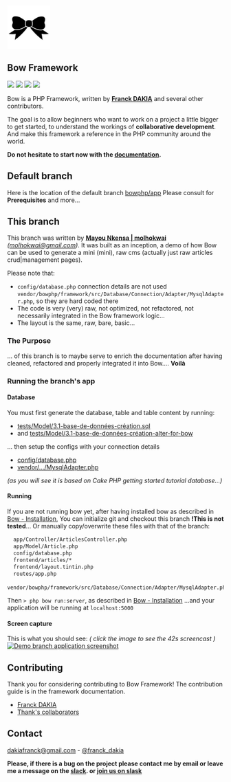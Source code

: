 <img src="https://raw.githubusercontent.com/bowphp/arts/master/bow.jpg" width="100">

## Bow Framework

<a href="https://bowphp.github.io" title="docs"><img src="https://img.shields.io/badge/docs-read%20docs-blue.svg?style=flat-square"/></a>
<a href="https://packagist.org/packages/bowphp/app" title="version"><img src="https://img.shields.io/packagist/v/bowphp/app.svg?style=flat-square"/></a>
<a href="https://github.com/bowphp/app/blob/master/LICENSE" title="license"><img src="https://img.shields.io/github/license/mashape/apistatus.svg?style=flat-square"/></a>
<a href="https://travis-ci.org/bowphp/app" title="Travis branch"><img src="https://img.shields.io/travis/bowphp/app/master.svg?style=flat-square"/></a>

Bow is a PHP Framework, written by **[Franck DAKIA](http://github.com/papac)** and several other contributors.

The goal is to allow beginners who want to work on a project a little bigger to get started, to understand the workings of **collaborative development**. And make this framework a reference in the PHP community around the world.

**Do not hesitate to start now with the [documentation](https://bowphp.github.io).**

## Default branch
Here is the location of the default branch [bowphp/app](https://github.com/bowphp/app)
Please consult for **Prerequisites** and more...


## This branch
This branch was written by **[Mayou Nkensa | molhokwai](http://github.com/molhokwai)** _([molhokwai@gmail.com](mailto:molhokwai@gmail.com))_.
It was built as an inception, a demo of how Bow can be used to generate a mini (mini), raw cms (actually just raw articles crud|management pages).

Please note that:
- `config/database.php` connection details are not used `vendor/bowphp/framework/src/Database/Connection/Adapter/MysqlAdapter.php`, so they are hard coded there
- The code is very (very) raw, not optimized, not refactored, not necessarily integrated in the Bow framework logic...
- The layout is the same, raw, bare, basic...


### The Purpose
... of this branch is to maybe serve to enrich the documentation after having cleaned, refactored and properly integrated it into Bow....
**Voilà**


### Running the branch's app

#### Database
You must first generate the database, table and table content by running:
- [tests/Model/3.1-base-de-données-création.sql](https://github.com/molhokwai/bow-app/tests/Model/3.1-base-de-données-création.sql)
- and [tests/Model/3.1-base-de-données-création-alter-for-bow](https://github.com/molhokwai/bow-app/tests/Model/3.1-base-de-données-création-alter-for-bow)

... then setup the configs with your connection details
- [config/database.php](https://github.com/molhokwai/bow-app/config/database.php)
- [vendor/.../MysqlAdapter.php](https://github.com/molhokwai/bow-app/vendor/bowphp/framework/src/Database/Connection/Adapter/MysqlAdapter.php)

_(as you will see it is based on Cake PHP getting started tutorial database...)_

#### Running
If you are not running bow yet, after having installed bow as described in [Bow - Installation](https://bowphp.github.io/docs/installation),
You can initialize git and checkout this branch **!This is not tested**... 
Or manually copy/overwrite these files with that of the branch:

```
  app/Controller/ArticlesController.php
  app/Model/Article.php
  config/database.php
  frontend/articles/*
  frontend/layout.tintin.php
  routes/app.php
  vendor/bowphp/framework/src/Database/Connection/Adapter/MysqlAdapter.php
```

Then `> php bow run:server`, as described in [Bow - Installation](https://bowphp.github.io/docs/installation)
...and your application will be running at `localhost:5000`

#### Screen capture
This is what you should see:
_( click the image to see the 42s screencast )_
[![Demo branch application screenshot](https://user-images.githubusercontent.com/89254/78118932-96ad0e80-73ff-11ea-8408-125109385703.png)
](https://drive.google.com/open?id=1XFvcnQwWcy48zemI4XetxDzCDMei5Xal)


## Contributing

Thank you for considering contributing to Bow Framework! The contribution guide is in the framework documentation.

- [Franck DAKIA](https://github.com/papac)
- [Thank's collaborators](https://github.com/bowphp/app/graphs/contributors)

## Contact

[dakiafranck@gmail.com](mailto:dakiafranck@gmail.com) - [@franck_dakia](https://twitter.com/franck_dakia)

**Please, if there is a bug on the project please contact me by email or leave me a message on the [slack](https://bowphp.slack.com). or [join us on slask](https://join.slack.com/t/bowphp/shared_invite/enQtNzMxOTQ0MTM2ODM5LTQ3MWQ3Mzc1NDFiNDYxMTAyNzBkNDJlMTgwNDJjM2QyMzA2YTk4NDYyN2NiMzM0YTZmNjU1YjBhNmJjZThiM2Q)**
